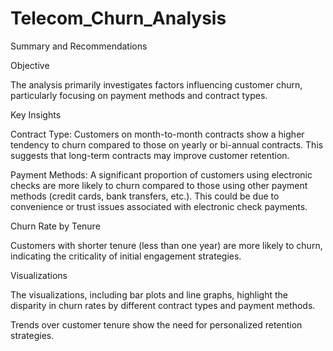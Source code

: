 # Telecom_Churn_Analysis
Summary and Recommendations

Objective

The analysis primarily investigates factors influencing customer churn, particularly focusing on payment methods and contract types.

Key Insights

Contract Type: Customers on month-to-month contracts show a higher tendency to churn compared to those on yearly or bi-annual contracts. This suggests that long-term contracts may improve customer retention.

Payment Methods: A significant proportion of customers using electronic checks are more likely to churn compared to those using other payment methods (credit cards, bank transfers, etc.). This could be due to convenience or trust issues associated with electronic check payments.

Churn Rate by Tenure

Customers with shorter tenure (less than one year) are more likely to churn, indicating the criticality of initial engagement strategies.

Visualizations

The visualizations, including bar plots and line graphs, highlight the disparity in churn rates by different contract types and payment methods.

Trends over customer tenure show the need for personalized retention strategies.
